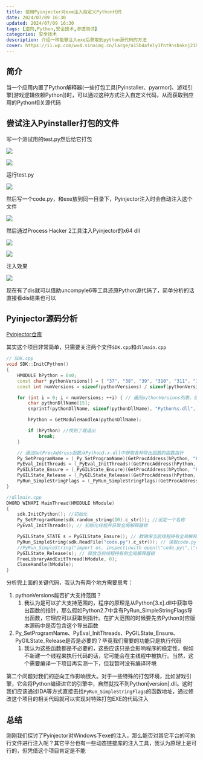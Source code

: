 ```yaml
---
title: 使用Pyinjector对exe注入自定义Python代码
date: 2024/07/09 16:30
updated: 2024/07/09 16:30
tags: [逆向,Python,安全技术,渗透测试]
categories: 安全技术
description: 介绍一种能够注入exe后获取到python源代码的方法
cover: https://i1.wp.com/wx4.sinaimg.cn/large/a15b4afely1fnt9nsbnknj21hc0u0k6b.jpg
---
```


##  简介

当一个应用内置了Python解释器(一些打包工具[Pyinstaller、pyarmor]、游戏引擎[游戏逻辑依赖Python])时，可以通过这种方式注入自定义代码，从而获取到应用的Python相关源代码


## 尝试注入Pyinstaller打包的文件


写一个测试用的test.py然后给它打包

![](https://static.dawnnnnnn.com/2024/07/288a73a298e9dccf0faf1304ab0d5d7b.png)

![](https://static.dawnnnnnn.com/2024/07/3de59025c3c176681857f2dcd97f7d5d.png)

运行test.py

![](https://static.dawnnnnnn.com/2024/07/65cf997cd48822d6c9589cc9f4434791.png)

然后写一个code.py，和exe放到同一目录下，Pyinjector注入时会自动注入这个文件

![](https://static.dawnnnnnn.com/2024/07/ab9088a03db758ea25bf4466043e9042.png)

然后通过Process Hacker 2工具注入Pyinjector的x64 dll

![](https://static.dawnnnnnn.com/2024/07/ff90e36e3548f5cbbb30827e1222c7af.png)

![](https://static.dawnnnnnn.com/2024/07/e343356ce72b84dc3963bf6d9ee1af73.png)


注入效果

![](https://static.dawnnnnnn.com/2024/07/fc610879d88382aee0493248625a5b88.png)

现在有了dis就可以借助uncompyle6等工具还原Python源代码了，简单分析的话直接看dis结果也可以


## Pyinjector源码分析

[Pyinjector仓库](https://github.com/call-042PE/PyInjector)

其实这个项目非常简单，只需要关注两个文件`SDK.cpp`和`dllmain.cpp`

```c++
// SDK.cpp
void SDK::InitCPython()
{
    HMODULE hPython = 0x0;
    const char* pythonVersions[] = { "37", "38", "39", "310", "311", "312" }; // 定义一些支持的Python版本
    const int numVersions = sizeof(pythonVersions) / sizeof(pythonVersions[0]);

    for (int i = 0; i < numVersions; ++i) { // 遍历pythonVersions列表，使用GetModuleHandleA函数获取已经加载到进程地址空间的指定Python DLL模块的句柄
        char pythonDllName[15];
        snprintf(pythonDllName, sizeof(pythonDllName), "Python%s.dll", pythonVersions[i]);

        hPython = GetModuleHandleA(pythonDllName);

        if (hPython) //找到了就退出
            break;
    }

    // 通过GetProcAddress函数从Python3.x.dll中获取各种导出函数的函数指针
    Py_SetProgramName = (_Py_SetProgramName)(GetProcAddress(hPython, "Py_SetProgramName")); // 设置Python解释器的程序名
    PyEval_InitThreads = (_PyEval_InitThreads)(GetProcAddress(hPython, "PyEval_InitThreads")); // 初始化Python线程支持
    PyGILState_Ensure = (_PyGILState_Ensure)(GetProcAddress(hPython, "PyGILState_Ensure")); // 确保当前线程拥有全局解释器锁（GIL）
    PyGILState_Release = (_PyGILState_Release)(GetProcAddress(hPython, "PyGILState_Release")); // 释放全局解释器锁（GIL）
    PyRun_SimpleStringFlags = (_PyRun_SimpleStringFlags)(GetProcAddress(hPython, "PyRun_SimpleStringFlags")); // 执行Python代码字符串
}
```


```c++
//dllmain.cpp
DWORD WINAPI MainThread(HMODULE hModule)
{
    sdk.InitCPython(); //初始化
    Py_SetProgramName(sdk.random_string(10).c_str()); //设定一个名称
    PyEval_InitThreads(); // 初始化线程并获取全局解释器锁

    PyGILState_STATE s = PyGILState_Ensure(); // 数确保当前线程持有全局解释器锁
    PyRun_SimpleString(sdk.ReadFile("code.py").c_str()); // 读取code.py文件并运行这段代码
    //PyRun_SimpleString("import os, inspect\nwith open(\"code.py\",\"r\") as file:\n   data = file.read()\nexec(data)"); // OLD METHOD EASILY "BYPASSABLE" BY CREATING A JUNK METHOD NAMED EXEC
    PyGILState_Release(s); // 释放当前线程持有的全局解释器锁
    FreeLibraryAndExitThread(hModule, 0);
    CloseHandle(hModule);
}
```

分析完上面的关键代码，我认为有两个地方需要思考：
1. pythonVersions能否扩大支持范围？
   1. 我认为是可以扩大支持范围的，程序的原理是从Python[3.x].dll中获取导出函数的指针，那么假如Python2.7中含有PyRun_SimpleStringFlags导出函数，它理应可以获取到指针。在扩大范围的时候要先去Python对应版本源码中是否包含这个导出函数
2. Py_SetProgramName、PyEval_InitThreads、PyGILState_Ensure、PyGILState_Release是否是必要的？毕竟我们需要的功能只是执行代码
   1. 我认为这些函数都是不必要的，这些应该只是会影响程序的稳定性，假如不新建一个线程来执行代码的话，它可能会在主线程中被执行。当然，这个需要编译一下项目再实测一下，但我暂时没有编译环境


第二个问题对我们的逆向工作影响很大。对于一些特殊的打包环境，比如游戏引擎，它会将Python编译进它的引擎中，自然就找不到Python[version].dll。这时我们应该通过IDA等方式直接去找`PyRun_SimpleStringFlags`的函数地址，通过修改这个项目的相关代码就可以实现对特殊打包EXE的代码注入


## 总结

刚刚我们探讨了Pyinjector对Windows下exe的注入，那么能否对其它平台的可执行文件进行注入呢？其它平台也有一些动态链接库的注入工具，我认为原理上是可行的，但凭借这个项目肯定是不能